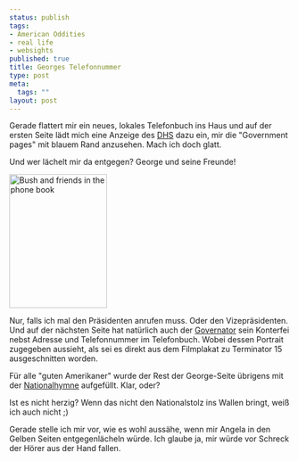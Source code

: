 ```yaml
--- 
status: publish
tags: 
- American Oddities
- real life
- websights
published: true
title: Georges Telefonnummer
type: post
meta: 
  tags: ""
layout: post
---
```

Gerade flattert mir ein neues, lokales Telefonbuch ins Haus und auf der ersten Seite lädt mich eine Anzeige des <a href="http://www.dhs.gov/">DHS</a> dazu ein, mir die "Government pages" mit blauem Rand anzusehen. Mach ich doch glatt.

Und wer lächelt mir da entgegen? George und seine Freunde!

<a href="http://www.flickr.com/photos/freeed/387175259/" title="Photo Sharing"><img src="http://farm1.static.flickr.com/180/387175259_f8bd6e809e_m.jpg" width="175" height="240" alt="Bush and friends in the phone book" /></a>

Nur, falls ich mal den Präsidenten anrufen muss. Oder den Vizepräsidenten. Und auf der nächsten Seite hat natürlich auch der <a href="http://flickr.com/photos/freeed/387174395/">Governator</a> sein Konterfei nebst Adresse und Telefonnummer im Telefonbuch. Wobei dessen Portrait zugegeben aussieht, als sei es direkt aus dem Filmplakat zu Terminator 15 ausgeschnitten worden.

Für alle "guten Amerikaner" wurde der Rest der George-Seite übrigens mit der <a href="http://flickr.com/photos/freeed/387174822/in/set-72157594530462522/">Nationalhymne</a> aufgefüllt. Klar, oder?

Ist es nicht herzig? Wenn das nicht den Nationalstolz ins Wallen bringt, weiß ich auch nicht ;)

Gerade stelle ich mir vor, wie es wohl aussähe, wenn mir Angela in den Gelben Seiten entgegenlächeln würde. Ich glaube ja, mir würde vor Schreck der Hörer aus der Hand fallen.
